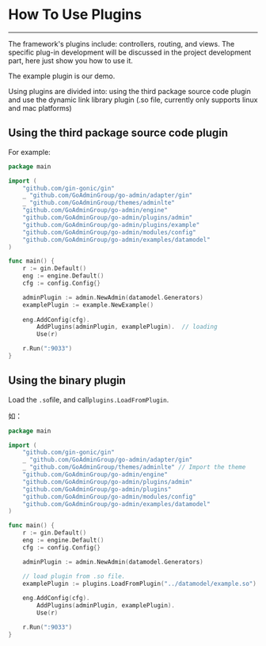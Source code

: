 # How To Use Plugins
---

The framework's plugins include: controllers, routing, and views. The specific plug-in development will be discussed in the project development part, here just show you how to use it.

The example plugin is our demo.

Using plugins are divided into: using the third package source code plugin and use the dynamic link library plugin (.so file, currently only supports linux and mac platforms)

## Using the third package source code plugin

For example: 

```go
package main

import (
	"github.com/gin-gonic/gin"
	_ "github.com/GoAdminGroup/go-admin/adapter/gin"
	_ "github.com/GoAdminGroup/themes/adminlte"
	"github.com/GoAdminGroup/go-admin/engine"
	"github.com/GoAdminGroup/go-admin/plugins/admin"
	"github.com/GoAdminGroup/go-admin/plugins/example"
	"github.com/GoAdminGroup/go-admin/modules/config"
	"github.com/GoAdminGroup/go-admin/examples/datamodel"
)

func main() {
	r := gin.Default()
	eng := engine.Default()
	cfg := config.Config{}

	adminPlugin := admin.NewAdmin(datamodel.Generators)
	examplePlugin := example.NewExample()
	
	eng.AddConfig(cfg).
		AddPlugins(adminPlugin, examplePlugin).  // loading
		Use(r)

	r.Run(":9033")
}
```


## Using the binary plugin

Load the ```.so```file, and call```plugins.LoadFromPlugin```.

如：

```go
package main

import (
	"github.com/gin-gonic/gin"
	_ "github.com/GoAdminGroup/go-admin/adapter/gin"
	_ "github.com/GoAdminGroup/themes/adminlte" // Import the theme
	"github.com/GoAdminGroup/go-admin/engine"
	"github.com/GoAdminGroup/go-admin/plugins/admin"
	"github.com/GoAdminGroup/go-admin/plugins"
	"github.com/GoAdminGroup/go-admin/modules/config"
	"github.com/GoAdminGroup/go-admin/examples/datamodel"
)

func main() {
	r := gin.Default()
	eng := engine.Default()
	cfg := config.Config{}

	adminPlugin := admin.NewAdmin(datamodel.Generators)

	// load plugin from .so file.
	examplePlugin := plugins.LoadFromPlugin("../datamodel/example.so")
	
	eng.AddConfig(cfg).
		AddPlugins(adminPlugin, examplePlugin).
		Use(r)

	r.Run(":9033")
}
```